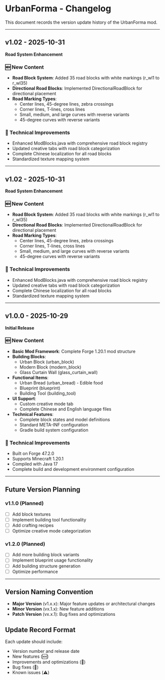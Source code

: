 # UrbanForma - Changelog

This document records the version update history of the UrbanForma mod.

---

## v1.02 - 2025-10-31
**Road System Enhancement**

### 🆕 New Content
- **Road Block System**: Added 35 road blocks with white markings (r_wl1 to r_wl35)
- **Directional Road Blocks**: Implemented DirectionalRoadBlock for directional placement
- **Road Marking Types**:
  - Center lines, 45-degree lines, zebra crossings
  - Corner lines, T-lines, cross lines
  - Small, medium, and large curves with reverse variants
  - 45-degree curves with reverse variants

### 🔧 Technical Improvements
- Enhanced ModBlocks.java with comprehensive road block registry
- Updated creative tabs with road block categorization
- Complete Chinese localization for all road blocks
- Standardized texture mapping system

---

## v1.02 - 2025-10-31
**Road System Enhancement**

### 🆕 New Content
- **Road Block System**: Added 35 road blocks with white markings (r_wl1 to r_wl35)
- **Directional Road Blocks**: Implemented DirectionalRoadBlock for directional placement
- **Road Marking Types**:
  - Center lines, 45-degree lines, zebra crossings
  - Corner lines, T-lines, cross lines
  - Small, medium, and large curves with reverse variants
  - 45-degree curves with reverse variants

### 🔧 Technical Improvements
- Enhanced ModBlocks.java with comprehensive road block registry
- Updated creative tabs with road block categorization
- Complete Chinese localization for all road blocks
- Standardized texture mapping system

---

## v1.0.0 - 2025-10-29
**Initial Release**

### 🆕 New Content
- **Basic Mod Framework**: Complete Forge 1.20.1 mod structure
- **Building Blocks**:
  - Urban Block (urban_block)
  - Modern Block (modern_block) 
  - Glass Curtain Wall (glass_curtain_wall)
- **Functional Items**:
  - Urban Bread (urban_bread) - Edible food
  - Blueprint (blueprint)
  - Building Tool (building_tool)
- **UI Support**:
  - Custom creative mode tab
  - Complete Chinese and English language files
- **Technical Features**:
  - Complete block states and model definitions
  - Standard META-INF configuration
  - Gradle build system configuration

### 🔧 Technical Improvements
- Built on Forge 47.2.0
- Supports Minecraft 1.20.1
- Compiled with Java 17
- Complete build and development environment configuration

---

## Future Version Planning

### v1.1.0 (Planned)
- [ ] Add block textures
- [ ] Implement building tool functionality
- [ ] Add crafting recipes
- [ ] Optimize creative mode categorization

### v1.2.0 (Planned)  
- [ ] Add more building block variants
- [ ] Implement blueprint usage functionality
- [ ] Add building structure generation
- [ ] Optimize performance

---

## Version Naming Convention
- **Major Version** (v1.x.x): Major feature updates or architectural changes
- **Minor Version** (vx.1.x): New feature additions
- **Patch Version** (vx.x.1): Bug fixes and optimizations

## Update Record Format
Each update should include:
- Version number and release date
- New features (🆕)
- Improvements and optimizations (🔧)  
- Bug fixes (🐛)
- Known issues (⚠️)